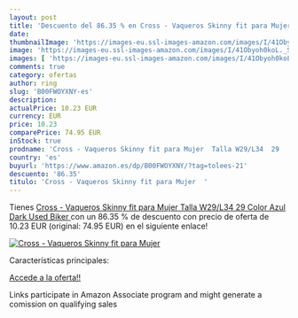 ```yaml
---
layout: post
title: 'Descuento del 86.35 % en Cross - Vaqueros Skinny fit para Mujer  '
date: 
thumbnailImage: 'https://images-eu.ssl-images-amazon.com/images/I/41Obyoh0koL._SL200_.jpg'
image: 'https://images-eu.ssl-images-amazon.com/images/I/41Obyoh0koL._SL200_.jpg'
images: [ 'https://images-eu.ssl-images-amazon.com/images/I/41Obyoh0koL._SL200_.jpg' ]
comments: true
category: ofertas
author: ring
slug: 'B00FWOYXNY-es'
description:
actualPrice: 10.23 EUR
currency: EUR
price: 10.23
comparePrice: 74.95 EUR
inStock: true
prodname: 'Cross - Vaqueros Skinny fit para Mujer  Talla W29/L34  29   Color Azul  Dark Used Biker '
country: 'es'
buyurl: 'https://www.amazon.es/dp/B00FWOYXNY/?tag=tolees-21'
descuento: '86.35'
titulo: 'Cross - Vaqueros Skinny fit para Mujer  '
---
```


Tienes [Cross - Vaqueros Skinny fit para Mujer  Talla W29/L34  29   Color Azul  Dark Used Biker ](https://www.amazon.es/dp/B00FWOYXNY/?tag=tolees-21) con un 86.35 % de descuento con precio de oferta de 10.23 EUR (original: 74.95 EUR) en el siguiente enlace!

[![Cross - Vaqueros Skinny fit para Mujer  ](https://images-eu.ssl-images-amazon.com/images/I/41Obyoh0koL._SL200_.jpg)](https://www.amazon.es/dp/B00FWOYXNY/?tag=tolees-21)

Características principales:


[Accede a la oferta!!](https://www.amazon.es/dp/B00FWOYXNY/?tag=tolees-21)

Links participate in Amazon Associate program and might generate a comission on qualifying sales


